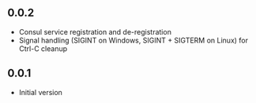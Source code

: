 ## 0.0.2

- Consul service registration and de-registration
- Signal handling (SIGINT on Windows, SIGINT + SIGTERM on Linux) for Ctrl-C cleanup

## 0.0.1

- Initial version
